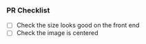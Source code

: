 ### PR Checklist

- [ ] Check the size looks good on the front end
- [ ] Check the image is centered
